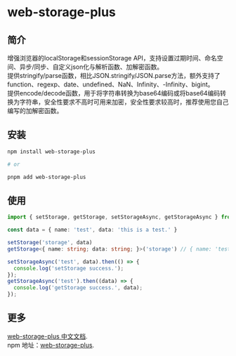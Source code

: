 # web-storage-plus

## 简介

增强浏览器的localStorage和sessionStorage API，支持设置过期时间、命名空间、异步/同步、自定义json化与解析函数、加解密函数。  
提供stringify/parse函数，相比JSON.stringify/JSON.parse方法，额外支持了function、regexp、date、undefined、NaN、Infinity、-Infinity、bigint。  
提供encode/decode函数，用于将字符串转换为base64编码或将base64编码转换为字符串，安全性要求不高时可用来加密，安全性要求较高时，推荐使用您自己编写的加解密函数。  

## 安装

```bash
npm install web-storage-plus

# or

pnpm add web-storage-plus
```

## 使用

```typescript
import { setStorage, getStorage, setStorageAsync, getStorageAsync } from 'web-storage-plus'

const data = { name: 'test', data: 'this is a test.' }

setStorage('storage', data)
getStorage<{ name: string; data: string; }>('storage') // { name: 'test', data: 'this is a test.' }

setStorageAsync('test', data).then(() => {
  console.log('setStorage success.');
});
getStorageAsync('test').then((data) => {
  console.log('getStorage success.', data);
});
```

## 更多

[web-storage-plus 中文文档](https://github.com/wansongtao/web-storage-plus/blob/main/README.zh-CN.md).  
npm 地址：[web-storage-plus](https://www.npmjs.com/package/web-storage-plus).
